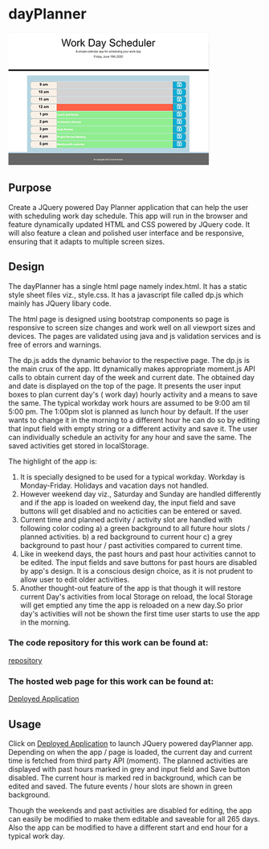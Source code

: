 # dayPlanner

[![Thumbnail](assets/images/dayPlanner-thumbnail.jpg)](https://s-suresh-kumar.github.io/dayPlanner/)

## Purpose

Create a JQuery powered Day Planner application that can help the user with scheduling work day schedule. This app will run in the browser and feature dynamically updated HTML and CSS powered by JQuery code. It will also feature a clean and polished user interface and be responsive, ensuring that it adapts to multiple screen sizes.

## Design

The dayPlanner has a single html page namely index.html. It has a static style sheet files viz., style.css. It has a javascript file called dp.js which mainly has JQuery libary code.

The html page is designed using bootstrap components so page is responsive to screen size changes and work well on all viewport sizes and devices. The pages are validated using java and js validation services and is free of errors and warnings.

The dp.js adds the dynamic behavior to the respective page. The dp.js is the main crux of the app. Itt dynamically makes appropriate moment.js API calls to obtain current day of the week and current date. The obtained day and date is displayed on the top of the page. It presents the user input boxes to plan current day's ( work day) hourly activity and a means to save the same. The typical workday work hours are assumed to be 9:00 am til 5:00 pm. The 1:00pm slot is planned as lunch hour by default. If the user wants to change it in the morning to a different hour he can do so by editing that input field with empty string or a different activity and save it. The user can individually schedule an activity for any hour and save the same. The saved activities get stored in localStorage.

The highlight of the app is:

1. It is specially designed to be used for a typical workday. Workday is Monday-Friday. Holidays and vacation days not handled.
2. However weekend day viz., Saturday and Sunday are handled differently and if the app is loaded on weekend day, the input field and save buttons will get disabled and no acticities can be entered or saved.
3. Current time and planned activity / activity slot are handled with following color coding
   a) a green background to all future hour slots / planned activities.
   b) a red background to current hour
   c) a grey background to past hour / past activities compared to current time.
4. Like in weekend days, the past hours and past hour activities cannot to be edited. The input fields and save buttons for past hours are disabled by app's design. It is a conscious design choice, as it is not prudent to allow user to edit older activities.
5. Another thought-out feature of the app is that though it will restore current Day's activities from local Storage on reload, the local Storage will get emptied any time the app is reloaded on a new day.So prior day's activities will not be shown the first time user starts to use the app in the morning.

### The code repository for this work can be found at:

[repository](https://github.com/s-suresh-kumar/dayPlanner)

### The hosted web page for this work can be found at:

[Deployed Application](https://s-suresh-kumar.github.io/dayPlanner/)

## Usage

Click on [Deployed Application](https://s-suresh-kumar.github.io/dayPlanner/) to launch JQuery powered dayPlanner app. Depending on when the app / page is loaded, the current day and current time is fetched from third party API (moment). The planned activities are displayed with past hours marked in grey and input field and Save button disabled. The current hour is marked red in background, which can be edited and saved. The future events / hour slots are shown in green background.

Though the weekends and past activities are disabled for editing, the app can easily be modified to make them editable and saveable for all 265 days. Also the app can be modified to have a different start and end hour for a typical work day.
